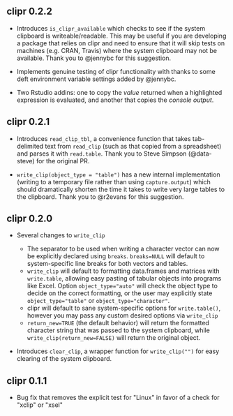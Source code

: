 ## clipr 0.2.2

- Introduces `is_clipr_available` which checks to see if the system clipboard is
writeable/readable. This may be useful if you are developing a package that
relies on clipr and need to ensure that it will skip tests on machines (e.g.
CRAN, Travis) where the system clipboard may not be available. Thank you to
@jennybc for this suggestion.

- Implements genuine testing of clipr functionality with thanks to some deft
environment variable settings added by @jennybc.

- Two Rstudio addins: one to copy the _value_ returned when a highlighted
expression is evaluated, and another that copies the _console output_.

## clipr 0.2.1

- Introduces `read_clip_tbl`, a convenience function that takes tab-delimited 
text from `read_clip` (such as that copied from a spreadsheet) and parses it 
with `read.table`. Thank you to Steve Simpson (@data-steve) for the original PR.

- `write_clip(object_type = "table")` has a new internal implementation (writing
to a temporary file rather than using `capture.output`) which should 
dramatically shorten the time it takes to write very large tables to the 
clipboard. Thank you to @r2evans for this suggestion.

## clipr 0.2.0

- Several changes to `write_clip`
    - The separator to be used when writing a character vector can now be
    explicitly declared using `breaks`. `breaks=NULL` will default to
    system-specific line breaks for both vectors and tables.
    - `write_clip` will default to formatting data.frames and matrices with 
  `write.table`, allowing easy pasting of tabular objects into programs like 
  Excel. Option `object_type="auto"` will check the object type to decide on the
  correct formatting, or the user may explicitly state `object_type="table"` or
  `object_type="character"`.
    - clipr will default to sane system-specific options for `write.table()`,
  however you may pass any custom desired options via `write_clip`
    - `return_new=TRUE` (the default behavior) will return the formatted 
  character string that was passed to the system clipboard, while 
  `write_clip(return_new=FALSE)` will return the original object.

- Introduces `clear_clip`, a wrapper function for `write_clip("")` for easy
clearing of the system clipboard.

## clipr 0.1.1

- Bug fix that removes the explicit test for "Linux" in favor of a check for
"xclip" or "xsel"
